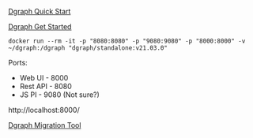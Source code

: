 [Dgraph Quick Start](https://dgraph.io/docs/graphql/quick-start/)

[Dgraph Get Started](https://dgraph.io/docs/get-started/)

`docker run --rm -it -p "8080:8080" -p "9080:9080" -p "8000:8000" -v ~/dgraph:/dgraph "dgraph/standalone:v21.03.0"`

Ports:

- Web UI - 8000
- Rest API - 8080
- JS PI - 9080 (Not sure?)

http://localhost:8000/

[Dgraph Migration Tool](https://dgraph.io/docs/migration/migrate-tool/)
